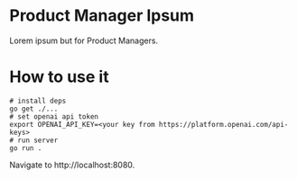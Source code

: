 # Product Manager Ipsum

Lorem ipsum but for Product Managers.


# How to use it

```
# install deps
go get ./...
# set openai api token
export OPENAI_API_KEY=<your key from https://platform.openai.com/api-keys>
# run server
go run .
```

Navigate to http://localhost:8080.
